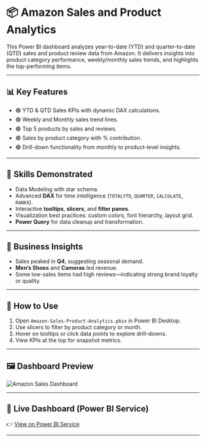 
# 📦 Amazon Sales and Product Analytics

This Power BI dashboard analyzes year-to-date (YTD) and quarter-to-date (QTD) sales and product review data from Amazon. It delivers insights into product category performance, weekly/monthly sales trends, and highlights the top-performing items.

---

## 📊 Key Features

- 🟣 YTD & QTD Sales KPIs with dynamic DAX calculations.
- 🟣 Weekly and Monthly sales trend lines.
- 🟣 Top 5 products by sales and reviews.
- 🟣 Sales by product category with % contribution.
- 🟣 Drill-down functionality from monthly to product-level insights.

---

## 🧠 Skills Demonstrated

- Data Modeling with star schema.
- Advanced **DAX** for time intelligence (`TOTALYTD`, `QUARTER`, `CALCULATE`, `RANKX`).
- Interactive **tooltips**, **slicers**, and **filter panes**.
- Visualization best practices: custom colors, font hierarchy, layout grid.
- **Power Query** for data cleanup and transformation.

---

## 📌 Business Insights

- Sales peaked in **Q4**, suggesting seasonal demand.
- **Men’s Shoes** and **Cameras** led revenue.
- Some low-sales items had high reviews—indicating strong brand loyalty or quality.

---

## 🚀 How to Use

1. Open `Amazon-Sales-Product-Analytics.pbix` in Power BI Desktop.
2. Use slicers to filter by product category or month.
3. Hover on tooltips or click data points to explore drill-downs.
4. View KPIs at the top for snapshot metrics.

---

## 🖼 Dashboard Preview

![Amazon Sales Dashboard](../Dashboard%20Image.PNG)

---

## 🔗 Live Dashboard (Power BI Service)

👉 [View on Power BI Service](https://app.powerbi.com/groups/me/list?experience=power-bi)

---

